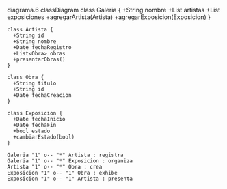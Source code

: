 diagrama.6
classDiagram
    class Galeria {
      +String nombre
      +List<Artista> artistas
      +List<Exposicion> exposiciones
      +agregarArtista(Artista)
      +agregarExposicion(Exposicion)
    }

    class Artista {
      +String id
      +String nombre
      +Date fechaRegistro
      +List<Obra> obras
      +presentarObras()
    }

    class Obra {
      +String titulo
      +String id
      +Date fechaCreacion
    }

    class Exposicion {
      +Date fechaInicio
      +Date fechaFin
      +bool estado
      +cambiarEstado(bool)
    }

    Galeria "1" o-- "*" Artista : registra
    Galeria "1" o-- "*" Exposicion : organiza
    Artista "1" o-- "*" Obra : crea
    Exposicion "1" o-- "1" Obra : exhibe
    Exposicion "1" o-- "1" Artista : presenta
